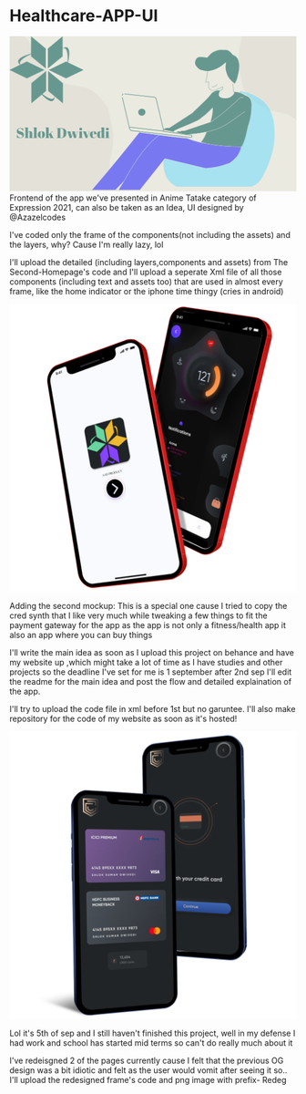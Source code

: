 # Healthcare-APP-UI
![](https://github.com/Azazelcodes/Healthcare-APP-UI/blob/main/BannerV.3.png)
Frontend of the app we've presented in Anime Tatake category of Expression 2021, can also be taken as an Idea, UI designed by @Azazelcodes

I've coded only the frame of the components(not including the assets) and the layers, why?
Cause I'm really lazy, lol

I'll upload the detailed (including layers,components and assets) from The Second-Homepage's code
and I'll upload a seperate Xml file of all those components (including text and assets too) that are used in almost every frame, like the home indicator or the iphone time thingy (cries in android)

![](https://github.com/Azazelcodes/Healthcare-APP-UI/blob/main/Pixel%20True%20Mockup.png)

Adding the second mockup: This is a special one cause I tried to copy the cred synth that I like very much while tweaking a few things to fit the payment gateway for the app as the app is not only a fitness/health app it also an app where you can buy things

I'll write the main idea as soon as I upload this project on behance and have my website up ,which might take a lot of time as I have studies and other projects so the deadline I've set for me is 1 september after 2nd sep I'll edit the readme for the main idea and post the flow and detailed explaination of the app.

I'll try to upload the code file in xml before 1st but no garuntee.
I'll also make repository for the code of my website as soon as it's hosted!

![](https://github.com/Azazelcodes/Healthcare-APP-UI/blob/main/cred%20mockup.png)

Lol it's 5th of sep and I still haven't finished this project, well in my defense I had work and school has started mid terms so can't do really much about it

I've redeisgned 2 of the pages currently cause I felt that the previous OG design was a bit idiotic and felt as the user would vomit after seeing it so..
I'll upload the redesigned frame's code and png image with prefix- Redeg 
